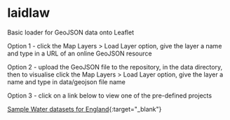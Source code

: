 # laidlaw

Basic loader for GeoJSON data onto Leaflet

Option 1 - click the Map Layers > Load Layer option, give the layer a name and type in a URL of an online GeoJSON resource

Option 2 - upload the GeoJSON file to the repository, in the data directory, then to visualise click the Map Layers > Load Layer option, give the layer a name and type in data/geojson file name

Option 3 - click on a link below to view one of the pre-defined projects

[Sample Water datasets for England](https://ratemydata.github.io/laidlaw/bootStrap.html?project=water&projectsAPI=https://209.97.179.111/broker/projects&databrokerAPI=https://209.97.179.111/broker/data){:target="_blank"}

